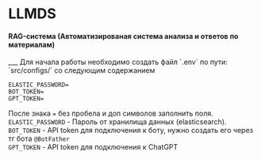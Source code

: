 # LLMDS
<h4>RAG-система (Автоматизированая система анализа и ответов по материалам)</h4>
___
Для начала работы необходимо создать файл `.env` по пути: `src/configs/` со следующим содержанием

<code>ELASTIC_PASSWORD=</code><br />
<code>BOT_TOKEN=</code><br />
<code>GPT_TOKEN=</code><br />

После знака `=` без пробела и доп символов заполнить поля.<br>
`ELASTIC_PASSWORD` - Пароль от хранилища данных (elasticsearch).<br>
`BOT_TOKEN` - API token для подключения к боту, нужно создать его через тг бота `@BotFather`<br>
`GPT_TOKEN` - API token для подключения к ChatGPT<br>
